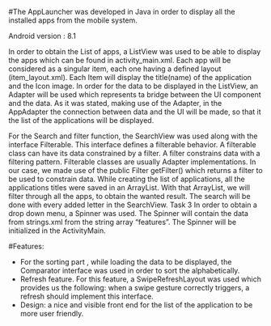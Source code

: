 #The AppLauncher was developed in Java in order to display all the installed apps from the mobile system. 

Android version : 8.1


In order to obtain the List of apps, a ListView was used to be able to display the apps which can be found in activity_main.xml. Each app will be considered as a singular item, each one having a defined layout (item_layout.xml). 
Each Item will display the title(name) of the application and the Icon image. 
In order for the data to be displayed in the ListView, an Adapter will be used which represents ta bridge between the UI component and the data.
As it was stated, making use of the Adapter, in the AppAdapter the connection between data and the UI will be made, so that it the list of the applications will be displayed.


For the Search and filter function, the SearchView was used along with the interface Filterable. This interface defines a filterable behavior. A filterable class can have its data constrained by a filter. 
A filter constrains data with a filtering pattern.
Filterable classes are usually Adapter implementations.
In our case, we made use of the public Filter getFilter() which returns a filter to be used to constrain data. While creating the list of applications, all the applications titles were saved in an ArrayList. 
With that ArrayList, we will filter through all the apps, to obtain the wanted result. The search will be done with every added letter in the SearchView.
Task 3
In order to obtain a drop down menu, a Spinner was used. The Spinner will contain the data from strings.xml from the string array “features”. The Spinner will be initialized in the ActivityMain. 


#Features:
-	For the sorting part , while loading the data to be displayed, the Comparator interface was used in order to sort the alphabetically. 
-	Refresh feature. For this feature, a SwipeRefreshLayout was used which provides us the following:  when a swipe gesture correctly triggers, a refresh should implement this interface.
-	Design: a nice and visible front end for the list of the application to be more user friendly.
